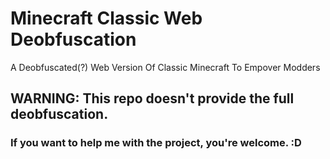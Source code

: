 # Minecraft Classic Web Deobfuscation
A Deobfuscated(?) Web Version Of Classic Minecraft To Empover Modders

## WARNING: This repo doesn't provide the full deobfuscation.

### If you want to help me with the project, you're welcome. :D
